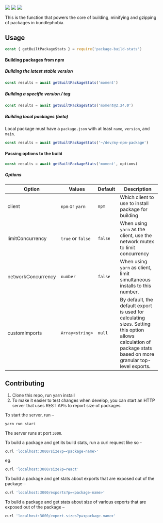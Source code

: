 <img src="https://img.shields.io/npm/v/package-build-stats.svg" /> <img src="https://img.shields.io/npm/l/package-build-stats.svg" /> <img src="https://img.shields.io/github/workflow/status/pastelsky/package-build-stats/CI/master"/>

This is the function that powers the core of building, minifying and gzipping of packages in bundlephobia.

## Usage

```js
const { getBuiltPackageStats } = require('package-build-stats')
```

#### Building packages from npm

##### Building the latest stable version

```js
const results = await getBuiltPackageStats('moment')
```

##### Building a specific version / tag

```js
const results = await getBuiltPackageStats('moment@2.24.0')
```

##### Building local packages (beta)

Local package must have a `package.json` with at least `name`, `version`, and `main`.

```js
const results = await getBuiltPackageStats('~/dev/my-npm-package') 
```

#### Passing options to the build

```js
const results = await getBuiltPackageStats('moment', options)
```

##### Options

| Option             | Values            | Default | Description                                                                                                                                                     |
| ------------------ | ----------------- | ------- | --------------------------------------------------------------------------------------------------------------------------------------------------------------- |
| client             | `npm` or `yarn`   | `npm`   | Which client to use to install package for building                                                                                                             |
| limitConcurrency   | `true` or `false` | `false` | When using `yarn` as the client, use the network mutex to limit concurrency                                                                                     |
| networkConcurrency | `number`          | `false` | When using `yarn` as client, limit simultaneous installs to this number.                                                                                        |
| customImports      | `Array<string>`   | `null`  | By default, the default export is used for calculating sizes. Setting this option allows calculation of package stats based on more granular top-level exports. |

## Contributing

1. Clone this repo, run yarn install
2. To make it easier to test changes when develop, you can start an HTTP server
   that uses REST APIs to report size of packages.

To start the server, run –

```bash
yarn run start
```

The server runs at port `3000`.

To build a package and get its build stats, run a curl request like so -

```bash
curl 'localhost:3000/size?p=<package-name>'
```

eg.

```bash
curl 'localhost:3000/size?p=react'
```

To build a package and get stats about exports that are exposed out of the package –

```bash
curl 'localhost:3000/exports?p=<package-name>'
```

To build a package and get stats about size of various exports that are exposed out of the package –

```bash
curl 'localhost:3000/export-sizes?p=<package-name>'
```
